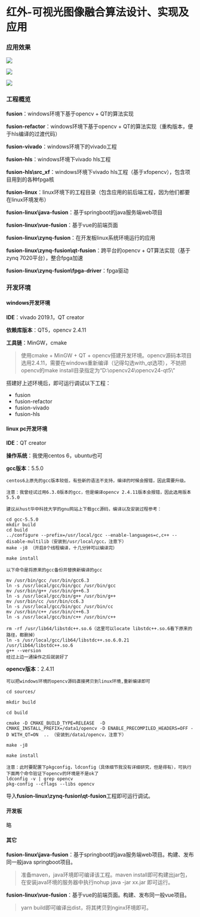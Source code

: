 # 红外-可视光图像融合算法设计、实现及应用

### 应用效果

![](docs/show.gif)

![](docs/show1.PNG)



![](docs/show2.PNG)



### 工程概览

**fusion**：windows环境下基于opencv + QT的算法实现

**fusion-refactor**：windows环境下基于opencv + QT的算法实现（重构版本，便于hls编译的过渡代码）

**fusion-vivado**：windows环境下的vivado工程

**fusion-hls**：windows环境下vivado hls工程

**fusion-hls\src_xf**：windows环境下vivado hls工程（基于xfopencv），包含项目用到的各种fpga核

**fusion-linux**：linux环境下的工程目录（包含应用的前后端工程，因为他们都要在linux环境发布）

**fusion-linux\java-fusion**：基于springboot的java服务端web项目

**fusion-linux\vue-fusion**：基于vue的前端页面

**fusion-linux\zynq-fusion**：在开发板linux系统环境运行的应用

**fusion-linux\zynq-fusion\qt-fusion**：跨平台的opencv + QT算法实现（基于zynq 7020平台），整合fpga加速

**fusion-linux\zynq-fusion\fpga-driver**：fpga驱动

### 开发环境

#### windows开发环境

**IDE**：vivado 2019.1，QT creator

**依赖库版本**：QT5，opencv 2.4.11

**工具链**：MinGW，cmake

> 使用cmake + MinGW + QT + opencv搭建开发环境。opencv源码本项目选用2.4.11，需要在windows重新编译（记得勾选with_qt选项），不妨把opencv的make install目录指定为“D:\opencv24\opencv24-qt5\”

搭建好上述环境后，即可运行调试以下工程：

- fusion
- fusion-refactor
- fusion-vivado
- fusion-hls

#### linux pc开发环境

**IDE**：QT creator

**操作系统**：我使用centos 6，ubuntu也可

**gcc版本**：5.5.0

```
centos6上原先的gcc版本较低，有些新的语法不支持，编译的时候会报错，因此需要升级。

注意：我曾经试过用6.3.0版本的gcc，但是编译opencv 2.4.11版本会报错，因此选用版本5.5.0

建议从hust华中科技大学的gnu网站上下载gcc源码，编译以及安装过程参考：

cd gcc-5.5.0
mkdir build
cd build
../configure --prefix=/usr/local/gcc --enable-languages=c,c++ --disable-multilib（安装到/usr/local/gcc，注意下）
make -j8 （开启8个线程编译，十几分钟可以编译完）

make install

以下命令是将原来的gcc备份并替换新编译的gcc

mv /usr/bin/gcc /usr/bin/gcc6.3
ln -s /usr/local/gcc/bin/gcc /usr/bin/gcc
mv /usr/bin/g++ /usr/bin/g++6.3
ln -s /usr/local/gcc/bin/g++ /usr/bin/g++
mv /usr/bin/cc /usr/bin/cc6.3
ln -s /usr/local/gcc/bin/gcc /usr/bin/cc
mv /usr/bin/c++ /usr/bin/c++6.3
ln -s /usr/local/gcc/bin/c++ /usr/bin/c++

rm -rf /usr/lib64/libstdc++.so.6（这里可以locate libstdc++.so.6看下原来的路径，都删掉）
ln -s /usr/local/gcc/lib64/libstdc++.so.6.0.21 /usr/lib64/libstdc++.so.6
g++ --version
经过上边一通操作之后就装好了
```

**opencv版本**：2.4.11

```
可以把windows环境的opencv源码直接拷贝到linux环境,重新编译即可

cd sources/

mkdir build

cd build

cmake -D CMAKE_BUILD_TYPE=RELEASE  -D CMAKE_INSTALL_PREFIX=/data1/opencv -D ENABLE_PRECOMPILED_HEADERS=OFF -D WITH_QT=ON  .. （安装到/data1/opencv，注意下）

make -j8

make install

注意：此时要配置下pkgconfig，ldconfig（具体细节我没有详细研究，但是得有），可执行下面两个命令验证下opencv的环境是不是ok了
ldconfig -v | grep opencv
pkg-config --cflags --libs opencv
```

导入**fusion-linux\zynq-fusion\qt-fusion**工程即可运行调试。

#### 开发板

略

#### 其它

**fusion-linux\java-fusion**：基于springboot的java服务端web项目。构建、发布同一般java springboot项目。

> 准备maven，java环境即可编译该工程。maven install即可构建出jar包，在安装java环境的服务器中执行nohup java -jar xx.jar 即可运行。

**fusion-linux\vue-fusion**：基于vue的前端页面。构建、发布同一般vue项目。

> yarn build即可编译出dist，将其拷贝到nginx环境即可。
